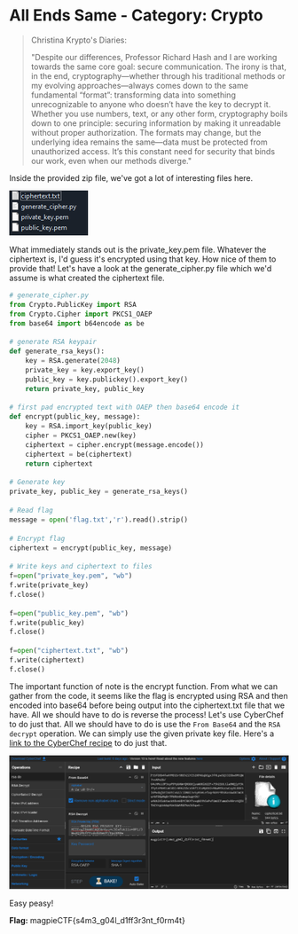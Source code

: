 # All Ends Same - Category: Crypto

>Christina Krypto's Diaries:
>
>"Despite our differences, Professor Richard Hash and I are working towards the same core goal: secure communication. The irony is that, in the end, cryptography—whether through his traditional methods or my evolving approaches—always comes down to the same fundamental “format”: transforming data into something unrecognizable to anyone who doesn’t have the key to decrypt it. Whether you use numbers, text, or any other form, cryptography boils down to one principle: securing information by making it unreadable without proper authorization. The formats may change, but the underlying idea remains the same—data must be protected from unauthorized access. It’s this constant need for security that binds our work, even when our methods diverge."

Inside the provided zip file, we've got a lot of interesting files here.

![Files inside the provided zip](img/ProvidedFiles.png)

What immediately stands out is the private_key.pem file. Whatever the ciphertext is, I'd guess it's encrypted using that key. How nice of them to provide that! Let's have a look at the generate_cipher.py file which we'd assume is what created the ciphertext file.

```python
# generate_cipher.py
from Crypto.PublicKey import RSA
from Crypto.Cipher import PKCS1_OAEP
from base64 import b64encode as be

# generate RSA keypair
def generate_rsa_keys():
    key = RSA.generate(2048)
    private_key = key.export_key()
    public_key = key.publickey().export_key()
    return private_key, public_key

# first pad encrypted text with OAEP then base64 encode it
def encrypt(public_key, message):
    key = RSA.import_key(public_key)
    cipher = PKCS1_OAEP.new(key)
    ciphertext = cipher.encrypt(message.encode())
    ciphertext = be(ciphertext)
    return ciphertext

# Generate key
private_key, public_key = generate_rsa_keys()

# Read flag
message = open('flag.txt','r').read().strip()

# Encrypt flag
ciphertext = encrypt(public_key, message)

# Write keys and ciphertext to files
f=open("private_key.pem", "wb")
f.write(private_key)
f.close()

f=open("public_key.pem", "wb")
f.write(public_key)
f.close()

f=open("ciphertext.txt", "wb")
f.write(ciphertext)
f.close()
```

The important function of note is the encrypt function. From what we can gather from the code, it seems like the flag is encrypted using RSA and then encoded into base64 before being output into the ciphertext.txt file that we have. All we should have to do is reverse the process! Let's use CyberChef to do just that. All we should have to do is use the `From Base64` and the `RSA decrypt` operation. We can simply use the given private key file. Here's a [link to the CyberChef recipe](https://gchq.github.io/CyberChef/#recipe=From_Base64('A-Za-z0-9%2B/%3D',true,false)RSA_Decrypt('-----BEGIN%20RSA%20PRIVATE%20KEY-----%5CnMIIEogIBAAKCAQEArGya%2BcSEmTok11o%2B0P1/3Ww2QjHtfPPcdc026m3Y/EpZ8R0e%5CnPqOptUSFfZr5CPflAN4C71G8eRHoXCodVpQwpM9V2F2DlTZkx7lGUtL0dQfya7cD%5CnLlWGGfHUFZSkctBYF/o89k5vjsQ0gsd5BHlpRXr%2BPXsFiN%2BNpNmr387b49eKwaC5%5Cnb4A4mg9nErITxzMqMXbmjnNWfkYCTHsloi4n5rW0j/JcX6PEbL%2B70Q3hE6db6NG2%5Cnv3LMfiCqxM4fK0DvVgOVzAMEzIn%2B1adZKOAMLO2mf22ZZaZ0wwrf%2B7BTuaJpkx%2Bz%5Cn3RijQYSyU/CGdHgdM/ZZoMSk8bE6fsJ90TVRRQIDAQABAoIBAEDDwIhtrOLDKMBt%5CnKOgmN%2BeLNGwzxcEn9hiXfveaUCUfpl3/MnOT1PR96uhNlBouxulG%2BvI6kOEm/VDV%5CnDtUM76KQMG4HXhvnZP5yFLyaeXEWDZQxF3RJcof/Qkri3Mw1fslu2IQp3RRSlWjE%5CnFSw9kHGlK6cbNO5/DfysODdmQ0j2eD1uHAs8xDwL0op55ctbkGLubRHj0b4BxltQ%5CnWXwJRavjuMpjfRphdl0p3%2B5wFvEqEiodv%2BJPFBYYPIYrtBEhSGPLqBvz5MFWGZ5w%5Cni15QJd61LCceeWW8dmMzxdzdmdZq2nb3tbEd0T15MnM%2BZ7iwBk5bTz%2B1ZvJyCo4S%5Cn8hYl52cCgYEAwJWT5kBYgipbgLZDQTDDm/kNpa4lUiKJcr2EecTaif/LoB/XxGTz%5CnoC6TF4DJlyLfrekd09hrlry01w7lg/wxC4/xSrZsTA5pbEqNVQMMoGfV68Uxb8a5%5CndqQ9ivjMTdQ/rep74mvmjtRYGvIEySFsdHVvGBV2Q0R7v2DGglAMXx8CgYEA5TOU%5Cnt0IC7gdqaSHNDhykpdZ1vkU6ZvKbiIWyCAbAH5Jx//Mek6eHDO0CP0dj%2Bjm7iOmE%5CnJGCVXLsu7mrjpfme1hT44g7wL8dLwccRnYl%2BqbSuiiSe8TzRbBajBAYFdz7Z0GcI%5CnXUQBHswGE9WTVWFQ%2B4PtAQEm7efKIby3ro60lxsCgYAl%2B9qF6V8LnUsa4df1/aY3%5CnFzIn4WcfAgzWAqckVT09RqRk2qL162tZxpXgZthb5Nb1OCtX4zGlM2b/m8KM%2B6q4%5CnuxU%2BRSiq/5SvdSzW/Zj58kDxFZ2gjDN8QPyacmPpXdmJddwlVl7NAPi3p9Bl0x/P%5CnAHJ%2B74y5y8IUhwPgI%2BWsxQKBgFlMtX6JC5ct8Hmxn7EF2%2Bh5HDrbwhtmHs8cN/cE%5CnmkoyxpPQZ3Nj7CxPE3cQG5XcdIKtaLy7nLYaf/iIUNXT4dzLIwUAiPg0kAGZy/Uz%5CnItR//xj3l62p4nZYg38H0Y1aQYb%2B/bVIz57uItgLeHHljqXQCsE/b6l1i72FR5ON%5CnKjNNAoGAAPFpVd%2B9ZogI463ziDhrGSmqrGEjtoPpfltb/om1QV6Nb35LIOUjRskh%5CnL/RG%2BikfNKeci2yXA9iRg46FVEJWYtkAIbZGTqeQkAZb83H3ksgAr4%2BuCSV0eRu0%5Cnz5Ql%2BWxo9gYqs1SWZCjyXurwWKfOl/oWyhCmgQ8Jsy1ASrrYyV8%3D%5Cn-----END%20RSA%20PRIVATE%20KEY-----','','RSA-OAEP','SHA-1')&input=RjVTZk9PYjRmd0FZTUVHU3I5QkVoWmlZWjUyWFBBR3FiRWd4SmZITHB3NVEzSlpPYnc5TXRRVzd2dkFQZTJiL1U0Y0hNY0xPUDNveVA5WXBiWFdyUVhHRzZqeXVXVThsNjJaRis3NWgyMVVMdGxhOU5RanlZM2tmUHl0ZVBrSHRMbUNVREkrTjk2MjFiY3g1UmZpSkN1TXBERU8rTUF3TXRrYXp3Q3V5WExCOEU1aUtNdmRxakd0aTZVdEN2RzJaY0lETjhJM3Y1eVI1SExlZnhxcmtHWXI5aFNSYXNHd0RYVG1DUndyYkZEOHBNcUJyN1BiUmtuUnVtdXAxd2dyT1YvdTRraDJBNW9rdGFja3RCdm5IRGZDOUs0VHYrcU4xWWhTc1B2RlVtaUVGdW1vT3Y5OXJ6dFFJSFRIQ1lyZ1V6a2JwWVVuNUdXWVI4N2tuSlU1cStBPT0&oeol=FF) to do just that.

![CyberChef Completed Output with the Flag](img/CyberChef.png)

Easy peasy!

**Flag:** magpieCTF{s4m3\_g04l_d1ff3r3nt\_f0rm4t}
